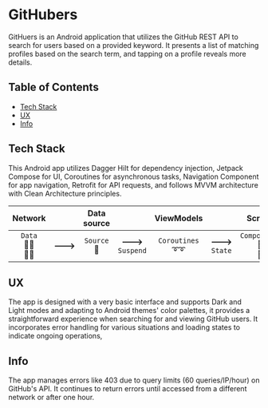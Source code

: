 # GitHubers

GitHuers is an Android application that utilizes the GitHub REST API to search for users based on a provided keyword. It presents a list of matching profiles based on the search term, and tapping on a profile reveals more details.
## Table of Contents

- [Tech Stack](#description)
- [UX](#ux)
- [Info](#info)

## Tech Stack

This Android app utilizes Dagger Hilt for dependency injection, Jetpack Compose for UI, Coroutines for asynchronous tasks, Navigation Component for app navigation, Retrofit for API requests, and follows MVVM architecture with Clean Architecture principles.

| Network |  | Data source |  | ViewModels |  | Screens |
| :-:     | :-:     | :-:     | :-:    | :-:     | :-:     | :-:     |
| `Data`<br> :gift::gift:<br> :gift::gift: | **--->** | `Source`<br> :gift: | **--->**<br>`Suspend` | `Coroutines`<br> :curly_loop::curly_loop: | **--->**<br>`State` | `Composables`<br>:iphone::iphone:<br>:iphone::iphone: |


## UX

The app is designed with a very basic interface and supports Dark and Light modes and adapting to Android themes' color palettes, it provides a straightforward experience when searching for and viewing GitHub users. It incorporates error handling for various situations and loading states to indicate ongoing operations, 

## Info

The app manages errors like 403 due to query limits (60 queries/IP/hour) on GitHub's API. It continues to return errors until accessed from a different network or after one hour.
